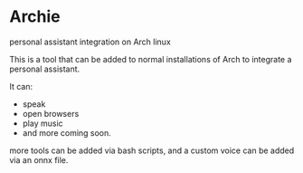 # Archie
personal assistant integration on Arch linux

This is a tool that can be added to normal installations of Arch to integrate a personal assistant.

It can:
- speak
- open browsers
- play music
- and more coming soon.

more tools can be added via bash scripts, and a custom voice can be added via an onnx file.